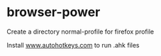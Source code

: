 browser-power
=============
Create a directory normal-profile for firefox profile

Install www.autohotkeys.com to run .ahk files
